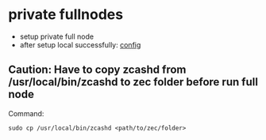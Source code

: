 # private fullnodes

* setup private full node
* after setup local successfully: [config](https://docs.google.com/spreadsheets/d/1foSPNHrUkb4E3KHNEfOSR7VeDECKN45fzxn7e-D7fhU/edit#gid=219247464)

## Caution: Have to copy zcashd from /usr/local/bin/zcashd to zec folder before run full node
Command:
```
sudo cp /usr/local/bin/zcashd <path/to/zec/folder>
```
